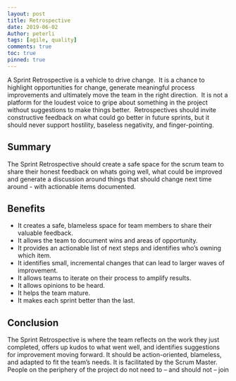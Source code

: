 ```yaml
---
layout: post
title: Retrospective
date: 2019-06-02
Author: peterli
tags: [agile, quality]
comments: true
toc: true
pinned: true
---
```


A Sprint Retrospective is a vehicle to drive change.  It is a chance to highlight opportunities for change, generate meaningful process improvements and ultimately move the team in the right direction.  It is not a platform for the loudest voice to gripe about something in the project without suggestions to make things better.  Retrospectives should invite constructive feedback on what could go better in future sprints, but it should never support hostility, baseless negativity, and finger-pointing.

## Summary

The Sprint Retrospective should create a safe space for the scrum team to share their honest feedback on whats going well, what could be improved and generate a discussion around things that should change next time around - with actionable items documented.

## Benefits

- It creates a safe, blameless space for team members to share their valuable feedback.
- It allows the team to document wins and areas of opportunity.
- It provides an actionable list of next steps and identifies who’s owning which item.
- It identifies small, incremental changes that can lead to larger waves of improvement.
- It allows teams to iterate on their process to amplify results.
- It allows opinions to be heard.
- It helps the team mature.
- It makes each sprint better than the last.

## Conclusion

The Sprint Retrospective is where the team reflects on the work they just completed, offers up kudos to what went well, and identifies suggestions for improvement moving forward. It should be action-oriented, blameless, and adapted to fit the team’s needs. It is facilitated by the Scrum Master. People on the periphery of the project do not need to – and should not – join
